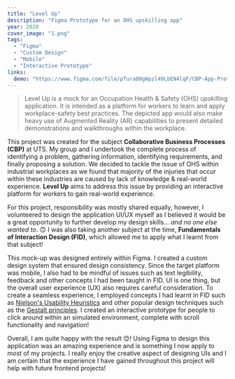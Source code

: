 ```yaml
---
title: "Level Up"
description: "Figma Prototype for an OHS upskilling app"
year: 2020
cover_image: "1.png"
tags:
  - "Figma"
  - "Custom Design"
  - "Mobile"
  - "Interactive Prototype"
links:
  demo: "https://www.figma.com/file/pTura80gWpzl49LbEN4lqF/CBP-App-Prototype"
---
```


> Level Up is a mock for an Occupation Health & Safety (OHS) upskilling application. It is intended as a platform for workers to learn and apply workplace-safety best practices. The depicted app would also make heavy use of Augmented Reality (AR) capabilities to present detailed demonstrations and walkthroughs within the workplace.

This project was created for the subject **Collaborative Business Processes (CBP)** at UTS. My group and I undertook the complete process of identifying a problem, gathering information, identifying requirements, and finally proposing a solution. We decided to tackle the issue of OHS within industrial workplaces as we found that majority of the injuries that occur within these industries are caused by lack of knowledge & real-world experience. **Level Up** aims to address this issue by providing an interactive platform for workers to gain real-world experience.

For this project, responsibility was mostly shared equally, however, I volunteered to design the application UI/UX myself as I believed it would be a great opportunity to further develop my design skills... _and no one else wanted to_. 🙃 I was also taking another subject at the time, **Fundamentals of Interaction Design (FID)**, which allowed me to apply what I learnt from that subject!

This mock-up was designed entirely within Figma. I created a custom design system that ensured design consistency. Since the target platform was mobile, I also had to be mindful of issues such as text legibility, feedback and other concepts I had been taught in FID. UI is one thing, but the overall user experience (UX) also requires careful consideration. To create a seamless experience, I employed concepts I had learnt in FID such as [Nielson's Usability Heuristics][1] and other popular design techniques such as the [Gestalt principles][2]. I created an interactive prototype for people to click around within an simulated environment, complete with scroll functionality and navigation!

Overall, I am quite happy with the result 😊! Using Figma to design this application was an amazing experience and is something I now apply to _most_ of my projects. I really enjoy the creative aspect of designing UIs and I am certain that the experience I have gained throughout this project will help with future frontend projects!

[1]: https://www.nngroup.com/articles/ten-usability-heuristics/
[2]: https://www.interaction-design.org/literature/topics/gestalt-principles
